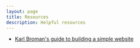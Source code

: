 ```yaml
---
layout: page
title: Resources
description: Helpful resources
---
```


- [Karl Broman's guide to building a simple website](http://kbroman.org/simple_site/)